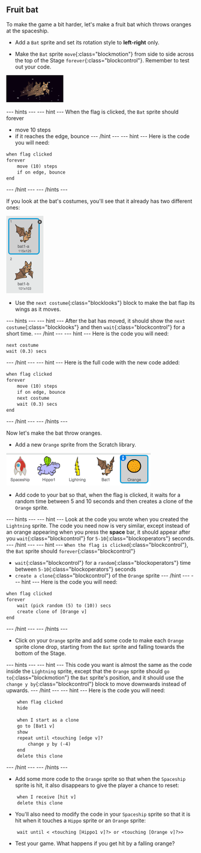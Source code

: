 ## Fruit bat

To make the game a bit harder, let's make a fruit bat which throws oranges at the spaceship.

+ Add a `Bat` sprite and set its rotation style to **left-right** only.

+ Make the `Bat` sprite `move`{:class="blockmotion"} from side to side across the top of the Stage `forever`{:class="blockcontrol"}. Remember to test out your code.

![screenshot](images/invaders-bat.png)

--- hints ---
--- hint ---
When the flag is clicked, the `Bat` sprite should forever
- move 10 steps
- if it reaches the edge, bounce
--- /hint ---
--- hint ---
Here is the code you will need:

```blocks
when flag clicked
forever
    move (10) steps
    if on edge, bounce
end
```
--- /hint ---
--- /hints ---

If you look at the bat's costumes, you'll see that it already has two different ones:

![screenshot](images/invaders-bat-costume.png)

+ Use the `next costume`{:class="blocklooks"} block to make the bat flap its wings as it moves.

--- hints ---
--- hint ---
After the bat has moved, it should show the `next costume`{:class="blocklooks"} and then `wait`{:class="blockcontrol"} for a short time.
--- /hint ---
--- hint ---
Here is the code you will need:

```blocks
next costume
wait (0.3) secs
```
--- /hint ---
--- hint ---
Here is the full code with the new code added:

```blocks
when flag clicked
forever
    move (10) steps
    if on edge, bounce
    next costume
    wait (0.3) secs
end
```
--- /hint ---
--- /hints ---

Now let's make the bat throw oranges.

+ Add a new `Orange` sprite from the Scratch library.

![screenshot](images/invaders-orange.png)

+ Add code to your bat so that, when the flag is clicked, it waits for a random time between 5 and 10 seconds and then creates a clone of the `Orange` sprite.

--- hints ---
--- hint ---
Look at the code you wrote when you created the `Lightning` sprite. The code you need now is very similar, except instead of an orange appearing when you press the **space** bar, it should appear after you `wait`{:class="blockcontrol"} for `5-10`{:class="blockoperators"} seconds.
--- /hint ---
--- hint ---
`When the flag is clicked`{:class="blockcontrol"}, the `Bat` sprite should
`forever`{:class="blockcontrol"}
- `wait`{:class="blockcontrol"} for a `random`{:class="blockoperators"} time between `5-10`{:class="blockoperators"} seconds
- `create a clone`{:class="blockcontrol"} of the `Orange` sprite
--- /hint ---
--- hint ---
Here is the code you will need:

```blocks
when flag clicked
forever
	wait (pick random (5) to (10)) secs
	create clone of [Orange v]
end
```
--- /hint ---
--- /hints ---

+ Click on your `Orange` sprite and add some code to make each `Orange` sprite clone drop, starting from the `Bat` sprite and falling towards the bottom of the Stage.

--- hints ---
--- hint ---
This code you want is almost the same as the code inside the `Lightning` sprite, except that the `Orange` sprite should `go to`{:class="blockmotion"} the `Bat` sprite's position, and it should use the `change y by`{:class="blockcontrol"} block to move downwards instead of upwards.
--- /hint ---
--- hint ---
Here is the code you will need:

```blocks
	when flag clicked
	hide

	when I start as a clone
	go to [Bat1 v]
	show
	repeat until <touching [edge v]?
		change y by (-4)
	end
	delete this clone

```
--- /hint ---
--- /hints ---


+ Add some more code to the `Orange` sprite so that when the `Spaceship` sprite is hit, it also disappears to give the player a chance to reset:

```blocks
	when I receive [hit v]
	delete this clone
```

+ You'll also need to modify the code in your `Spaceship` sprite so that it is hit when it touches a `Hippo` sprite or an `Orange` sprite:

```blocks
	wait until < <touching [Hippo1 v]?> or <touching [Orange v]?>>
```

+ Test your game. What happens if you get hit by a falling orange?
